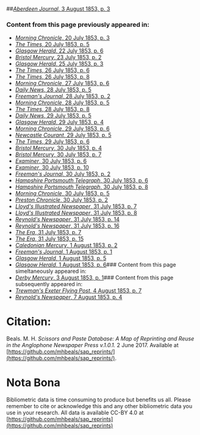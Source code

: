 ##[*Aberdeen Journal*, 3 August 1853, p. 3](https://mhbeals.github.io/sap_html/Aberdeen-Journal/Aberdeen-Journal-3-August-1853-p-3)

### Content from this page previously appeared in:
+ [*Morning Chronicle*, 20 July 1853, p. 3](https://mhbeals.github.io/sap_html/Morning-Chronicle/Morning-Chronicle-20-July-1853-p-3)
+ [*The Times*, 20 July 1853, p. 5](https://mhbeals.github.io/sap_html/The-Times/The-Times-20-July-1853-p-5)
+ [*Glasgow Herald*, 22 July 1853, p. 6](https://mhbeals.github.io/sap_html/Glasgow-Herald/Glasgow-Herald-22-July-1853-p-6)
+ [*Bristol Mercury*, 23 July 1853, p. 2](https://mhbeals.github.io/sap_html/Bristol-Mercury/Bristol-Mercury-23-July-1853-p-2)
+ [*Glasgow Herald*, 25 July 1853, p. 3](https://mhbeals.github.io/sap_html/Glasgow-Herald/Glasgow-Herald-25-July-1853-p-3)
+ [*The Times*, 26 July 1853, p. 6](https://mhbeals.github.io/sap_html/The-Times/The-Times-26-July-1853-p-6)
+ [*The Times*, 26 July 1853, p. 8](https://mhbeals.github.io/sap_html/The-Times/The-Times-26-July-1853-p-8)
+ [*Morning Chronicle*, 27 July 1853, p. 6](https://mhbeals.github.io/sap_html/Morning-Chronicle/Morning-Chronicle-27-July-1853-p-6)
+ [*Daily News*, 28 July 1853, p. 5](https://mhbeals.github.io/sap_html/Daily-News/Daily-News-28-July-1853-p-5)
+ [*Freeman's Journal*, 28 July 1853, p. 2](https://mhbeals.github.io/sap_html/Freeman's-Journal/Freeman's-Journal-28-July-1853-p-2)
+ [*Morning Chronicle*, 28 July 1853, p. 5](https://mhbeals.github.io/sap_html/Morning-Chronicle/Morning-Chronicle-28-July-1853-p-5)
+ [*The Times*, 28 July 1853, p. 8](https://mhbeals.github.io/sap_html/The-Times/The-Times-28-July-1853-p-8)
+ [*Daily News*, 29 July 1853, p. 5](https://mhbeals.github.io/sap_html/Daily-News/Daily-News-29-July-1853-p-5)
+ [*Glasgow Herald*, 29 July 1853, p. 4](https://mhbeals.github.io/sap_html/Glasgow-Herald/Glasgow-Herald-29-July-1853-p-4)
+ [*Morning Chronicle*, 29 July 1853, p. 6](https://mhbeals.github.io/sap_html/Morning-Chronicle/Morning-Chronicle-29-July-1853-p-6)
+ [*Newcastle Courant*, 29 July 1853, p. 5](https://mhbeals.github.io/sap_html/Newcastle-Courant/Newcastle-Courant-29-July-1853-p-5)
+ [*The Times*, 29 July 1853, p. 6](https://mhbeals.github.io/sap_html/The-Times/The-Times-29-July-1853-p-6)
+ [*Bristol Mercury*, 30 July 1853, p. 4](https://mhbeals.github.io/sap_html/Bristol-Mercury/Bristol-Mercury-30-July-1853-p-4)
+ [*Bristol Mercury*, 30 July 1853, p. 7](https://mhbeals.github.io/sap_html/Bristol-Mercury/Bristol-Mercury-30-July-1853-p-7)
+ [*Examiner*, 30 July 1853, p. 6](https://mhbeals.github.io/sap_html/Examiner/Examiner-30-July-1853-p-6)
+ [*Examiner*, 30 July 1853, p. 10](https://mhbeals.github.io/sap_html/Examiner/Examiner-30-July-1853-p-10)
+ [*Freeman's Journal*, 30 July 1853, p. 2](https://mhbeals.github.io/sap_html/Freeman's-Journal/Freeman's-Journal-30-July-1853-p-2)
+ [*Hampshire Portsmouth Telegraph*, 30 July 1853, p. 6](https://mhbeals.github.io/sap_html/Hampshire-Portsmouth-Telegraph/Hampshire-Portsmouth-Telegraph-30-July-1853-p-6)
+ [*Hampshire Portsmouth Telegraph*, 30 July 1853, p. 8](https://mhbeals.github.io/sap_html/Hampshire-Portsmouth-Telegraph/Hampshire-Portsmouth-Telegraph-30-July-1853-p-8)
+ [*Morning Chronicle*, 30 July 1853, p. 5](https://mhbeals.github.io/sap_html/Morning-Chronicle/Morning-Chronicle-30-July-1853-p-5)
+ [*Preston Chronicle*, 30 July 1853, p. 2](https://mhbeals.github.io/sap_html/Preston-Chronicle/Preston-Chronicle-30-July-1853-p-2)
+ [*Lloyd's Illustrated Newspaper*, 31 July 1853, p. 7](https://mhbeals.github.io/sap_html/Lloyd's-Illustrated-Newspaper/Lloyd's-Illustrated-Newspaper-31-July-1853-p-7)
+ [*Lloyd's Illustrated Newspaper*, 31 July 1853, p. 8](https://mhbeals.github.io/sap_html/Lloyd's-Illustrated-Newspaper/Lloyd's-Illustrated-Newspaper-31-July-1853-p-8)
+ [*Reynold's Newspaper*, 31 July 1853, p. 14](https://mhbeals.github.io/sap_html/Reynold's-Newspaper/Reynold's-Newspaper-31-July-1853-p-14)
+ [*Reynold's Newspaper*, 31 July 1853, p. 16](https://mhbeals.github.io/sap_html/Reynold's-Newspaper/Reynold's-Newspaper-31-July-1853-p-16)
+ [*The Era*, 31 July 1853, p. 7](https://mhbeals.github.io/sap_html/The-Era/The-Era-31-July-1853-p-7)
+ [*The Era*, 31 July 1853, p. 15](https://mhbeals.github.io/sap_html/The-Era/The-Era-31-July-1853-p-15)
+ [*Caledonian Mercury*, 1 August 1853, p. 2](https://mhbeals.github.io/sap_html/Caledonian-Mercury/Caledonian-Mercury-1-August-1853-p-2)
+ [*Freeman's Journal*, 1 August 1853, p. 1](https://mhbeals.github.io/sap_html/Freeman's-Journal/Freeman's-Journal-1-August-1853-p-1)
+ [*Glasgow Herald*, 1 August 1853, p. 5](https://mhbeals.github.io/sap_html/Glasgow-Herald/Glasgow-Herald-1-August-1853-p-5)
+ [*Glasgow Herald*, 1 August 1853, p. 6](https://mhbeals.github.io/sap_html/Glasgow-Herald/Glasgow-Herald-1-August-1853-p-6)### Content from this page simeltaneously appeared in:
+ [*Derby Mercury*, 3 August 1853, p. 1](https://mhbeals.github.io/sap_html/Derby-Mercury/Derby-Mercury-3-August-1853-p-1)### Content from this page subsequently appeared in:
+ [*Trewman's Exeter Flying Post*, 4 August 1853, p. 7](https://mhbeals.github.io/sap_html/Trewman's-Exeter-Flying-Post/Trewman's-Exeter-Flying-Post-4-August-1853-p-7)
+ [*Reynold's Newspaper*, 7 August 1853, p. 4](https://mhbeals.github.io/sap_html/Reynold's-Newspaper/Reynold's-Newspaper-7-August-1853-p-4)
                    
# Citation: 

Beals. M. H. *Scissors and Paste Database: A Map of Reprinting and Reuse in the Anglophone Newspaper Press v.1.0.1.* 2 June 2017. Available at [https://github.com/mhbeals/sap_reprints/](https://github.com/mhbeals/sap_reprints/). 
                    
# Nota Bona

Bibliometric data is time consuming to produce but benefits us all. Please remember to cite or acknowledge this and any other bibliometric data you use in your research. All data is available CC-BY 4.0 at [https://github.com/mhbeals/sap_reprints](https://github.com/mhbeals/sap_reprints)